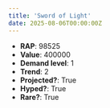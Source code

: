 ```yaml
---
title: 'Sword of Light'
date: 2025-08-06T00:00:00Z
---
```

- **RAP**: 98525
- **Value**: 400000
- **Demand level**: 1
- **Trend**: 2
- **Projected?**: True
- **Hyped?**: True
- **Rare?**: True

